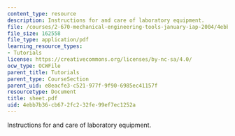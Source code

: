 ```yaml
---
content_type: resource
description: Instructions for and care of laboratory equipment.
file: /courses/2-670-mechanical-engineering-tools-january-iap-2004/4ebb7b36cb672fc232fe99ef7ec1252a_sheet.pdf
file_size: 162558
file_type: application/pdf
learning_resource_types:
- Tutorials
license: https://creativecommons.org/licenses/by-nc-sa/4.0/
ocw_type: OCWFile
parent_title: Tutorials
parent_type: CourseSection
parent_uid: e8eacfe3-c521-977f-9f90-6985ec41157f
resourcetype: Document
title: sheet.pdf
uid: 4ebb7b36-cb67-2fc2-32fe-99ef7ec1252a
---
```

Instructions for and care of laboratory equipment.